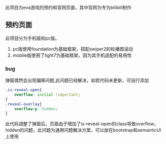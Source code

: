 此项目为eva游戏的预约和官网页面，其中官网为专为bilibili制作



## 预约页面

此项目分为手机版和pc版。

1. pc版使用foundation为基础框架，搭配swiper2的轮播图滚动
2. mobile版使用了light7为基础框架，因为其手机适配的易用性

### bug

弹窗偶然会出现偏移问题,此问题已经解决，如若代码未更新，可自行添加

```css
.is-reveal-open{
    overflow: initial !important;
}
.reveal-overlay{
    overflow-y: hidden;
}
```

此代码调整了弹窗后，页面由于增加了is-reveal-open的class导致overflow，hidden的问题，此问题为通用问题解决方案，可以放在bootstrap和semanticUI上使用

